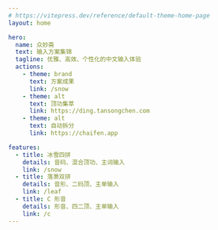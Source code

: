 ```yaml
---
# https://vitepress.dev/reference/default-theme-home-page
layout: home

hero:
  name: 众妙斋
  text: 输入方案集锦
  tagline: 优雅、高效、个性化的中文输入体验
  actions:
    - theme: brand
      text: 方案成果
      link: /snow
    - theme: alt
      text: 顶功集萃
      link: https://ding.tansongchen.com
    - theme: alt
      text: 自动拆分
      link: https://chaifen.app

features:
  - title: 冰雪四拼
    details: 音码、混合顶功、主词输入
    link: /snow
  - title: 落萧双拼
    details: 音形、二码顶、主单输入
    link: /leaf
  - title: C 形音
    details: 形音、四二顶、主单输入
    link: /c
---
```

